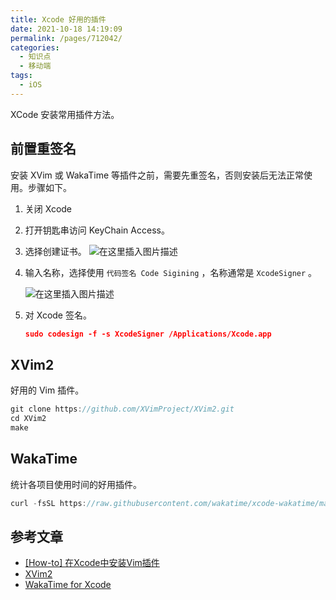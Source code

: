```yaml
---
title: Xcode 好用的插件
date: 2021-10-18 14:19:09
permalink: /pages/712042/
categories:
  - 知识点
  - 移动端
tags:
  - iOS
---
```


XCode 安装常用插件方法。

<!-- more -->

## 前置重签名

安装 XVim 或 WakaTime 等插件之前，需要先重签名，否则安装后无法正常使用。步骤如下。

1. 关闭 Xcode
2. 打开钥匙串访问 KeyChain Access。
3. 选择创建证书。
![在这里插入图片描述](https://illusion-blog.oss-cn-beijing.aliyuncs.com/img/202110181423172.png)

4. 输入名称，选择使用 `代码签名 Code Sigining` ，名称通常是 `XcodeSigner` 。

   ![在这里插入图片描述](https://illusion-blog.oss-cn-beijing.aliyuncs.com/img/202110181425717.png)

5. 对 Xcode 签名。

   ```json
   sudo codesign -f -s XcodeSigner /Applications/Xcode.app
   ```

## XVim2

好用的 Vim 插件。

```js
git clone https://github.com/XVimProject/XVim2.git
cd XVim2
make
```

## WakaTime

统计各项目使用时间的好用插件。

```js
curl -fsSL https://raw.githubusercontent.com/wakatime/xcode-wakatime/master/install.sh | sh
```

## 参考文章

-  [[How-to] 在Xcode中安装Vim插件](https://blog.csdn.net/uninterrupted/article/details/108883569)
- [XVim2](https://github.com/XVimProject/XVim2)
- [WakaTime for Xcode](https://wakatime.com/xcode)

